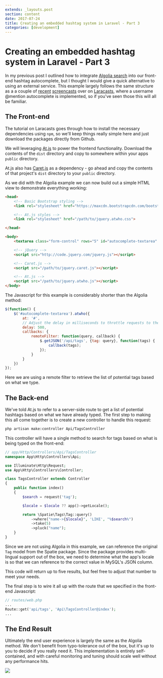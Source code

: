 ```yaml
---
extends: _layouts.post
section: content
date: 2017-07-24
title: Creating an embedded hashtag system in Laravel - Part 3
categories: [development]
---
```

# Creating an embedded hashtag system in Laravel - Part 3

In my previous post I outlined how to integrate [Algolia search](https://www.algolia.com) into our front-end hashtag autocomplete, but I thought I would give a quick alternative to using an external service.  This example largely follows the same structure as a a couple of [recent](https://laracasts.com/series/lets-build-a-forum-with-laravel/episodes/60) [screencasts](https://laracasts.com/series/lets-build-a-forum-with-laravel/episodes/61) over on [Laracasts](https://laracasts.com/), where a username @mention autocomplete is implemented, so if you've seen those this will all be familiar.

## The Front-end

The tutorial on Laracasts goes through how to install the necessary dependencies using `npm`, so we'll keep things really simple here and just download the packages directly from Github.

We will leveraging [At.js](https://github.com/ichord/At.js/) to power the frontend functionality.  Download the contents of the `dist` directory and copy to somewhere within your apps `public` directory.

At.js also has [Caret.js](https://github.com/ichord/Caret.js) as a dependency - go ahead and copy the contents of that project's `dist` directory to your `public` directory.

As we did with the Algolia example we can now build out a simple HTML view to demonstrate everything working:

```html
<head>
	<!-- Basic Bootstrap styling -->
	<link rel="stylesheet" href="https://maxcdn.bootstrapcdn.com/bootstrap/3.3.7/css/bootstrap.min.css">

	<!-- At.js styles -->
	<link rel="stylesheet" href="/path/to/jquery.atwho.css">

</head>

<body>
	<textarea class="form-control" rows="5" id="autocomplete-textarea" name="body">

	<!-- jQuery -->
	<script src="http://code.jquery.com/jquery.js"></script>

	<!-- Caret.js -->
	<script src="/path/to/jquery.caret.js"></script>

	<!-- At.js -->
	<script src="/path/to/jquery.atwho.js"></script>
</body>
```

The Javascript for this example is considerably shorter than the Algolia method:

```javascript
$(function() {
    $('#autocomplete-textarea').atwho({
        at: '#',
        // Adjust the delay in milliseconds to throttle requests to the server
        delay: 500,
        callbacks: {
            remoteFilter: function(query, callback) {
                $.getJSON('/api/tags', {tag: query}, function(tags) {
                    callback(tags);
                });
            }
        }
    })
});
```

Here we are using a remote filter to retrieve the list of potential tags based on what we type.

## The Back-end

We've told At.js to refer to a server-side route to get a list of potential hashtags based on what we have already typed.  The first step to making this all come together is to create a new controller to handle this request:

```bash
php artisan make:controller Api/TagsController
```

This controller will have a single method to search for tags based on what is being typed on the front-end:

```php
// app/Http/Controllers/Api/TagsController
namespace App\Http\Controllers\Api;

use Illuminate\Http\Request;
use App\Http\Controllers\Controller;

class TagsController extends Controller
{
    public function index()
    {
        $search = request('tag');

        $locale = $locale ?? app()->getLocale();

        return \Spatie\Tags\Tag::query()
            ->where("name->{$locale}", 'LIKE', "%$search%")
            ->take(5)
            ->pluck("name");
    }
}

```

Since we are not using Algolia in this example, we can reference the original `Tag` model from the Spatie package.  Since the package provides multi-lingual support out of the box, we need to determine what the app's locale is so that we can reference to the correct value in MySQL's JSON column.

This code will return up to five results, but feel free to adjust that number to meet your needs.

The final step is to wire it all up with the route that we specified in the front-end Javascript:

```php
// routes/web.php
...
Route::get('api/tags', 'Api\TagsController@index');
...
```

## The End Result

Ultimately the end user experience is largely the same as the Algolia method.  We don't benefit from typo-tolerance out of the box, but it's up to you to decide if you really need it.  This implementation is entirely self-contained, and with careful monitoring and tuning should scale well without any performance hits.

![](/assets/img/autocomplete_atjs.gif)
